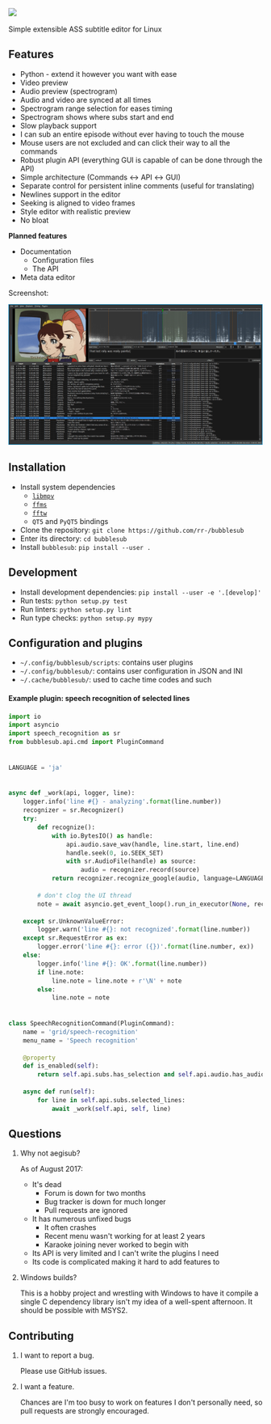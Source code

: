 ![](https://cdn.rawgit.com/rr-/bubblesub/master/docs/logo.svg)

Simple extensible ASS subtitle editor for Linux

## Features

- Python - extend it however you want with ease
- Video preview
- Audio preview (spectrogram)
- Audio and video are synced at all times
- Spectrogram range selection for eases timing
- Spectrogram shows where subs start and end
- Slow playback support
- I can sub an entire episode without ever having to touch the mouse
- Mouse users are not excluded and can click their way to all the commands
- Robust plugin API (everything GUI is capable of can be done through the API)
- Simple architecture (Commands ↔ API ↔ GUI)
- Separate control for persistent inline comments (useful for translating)
- Newlines support in the editor
- Seeking is aligned to video frames
- Style editor with realistic preview
- No bloat

**Planned features**

- Documentation
    - Configuration files
    - The API
- Meta data editor

Screenshot:

![](docs/screen.png)

## Installation

- Install system dependencies
    - [`libmpv`](https://github.com/mpv-player/mpv.git)
    - [`ffms`](https://github.com/FFMS/ffms2)
    - [`fftw`](https://github.com/FFTW/fftw3)
    - `QT5` and `PyQT5` bindings
- Clone the repository: `git clone https://github.com/rr-/bubblesub`
- Enter its directory: `cd bubblesub`
- Install `bubblesub`: `pip install --user .`

## Development

- Install development dependencies: `pip install --user -e '.[develop]'`
- Run tests: `python setup.py test`
- Run linters: `python setup.py lint`
- Run type checks: `python setup.py mypy`

## Configuration and plugins

- `~/.config/bubblesub/scripts`: contains user plugins
- `~/.config/bubblesub/`: contains user configuration in JSON and INI
- `~/.cache/bubblesub/`: used to cache time codes and such

#### Example plugin: speech recognition of selected lines

```python
import io
import asyncio
import speech_recognition as sr
from bubblesub.api.cmd import PluginCommand


LANGUAGE = 'ja'


async def _work(api, logger, line):
    logger.info('line #{} - analyzing'.format(line.number))
    recognizer = sr.Recognizer()
    try:
        def recognize():
            with io.BytesIO() as handle:
                api.audio.save_wav(handle, line.start, line.end)
                handle.seek(0, io.SEEK_SET)
                with sr.AudioFile(handle) as source:
                    audio = recognizer.record(source)
            return recognizer.recognize_google(audio, language=LANGUAGE)

        # don't clog the UI thread
        note = await asyncio.get_event_loop().run_in_executor(None, recognize)

    except sr.UnknownValueError:
        logger.warn('line #{}: not recognized'.format(line.number))
    except sr.RequestError as ex:
        logger.error('line #{}: error ({})'.format(line.number, ex))
    else:
        logger.info('line #{}: OK'.format(line.number))
        if line.note:
            line.note = line.note + r'\N' + note
        else:
            line.note = note


class SpeechRecognitionCommand(PluginCommand):
    name = 'grid/speech-recognition'
    menu_name = 'Speech recognition'

    @property
    def is_enabled(self):
        return self.api.subs.has_selection and self.api.audio.has_audio_source

    async def run(self):
        for line in self.api.subs.selected_lines:
            await _work(self.api, self, line)
```

## Questions

1. Why not aegisub?

    As of August 2017:

    - It's dead
        - Forum is down for two months
        - Bug tracker is down for much longer
        - Pull requests are ignored
    - It has numerous unfixed bugs
        - It often crashes
        - Recent menu wasn't working for at least 2 years
        - Karaoke joining never worked to begin with
    - Its API is very limited and I can't write the plugins I need
    - Its code is complicated making it hard to add features to

2. Windows builds?

    This is a hobby project and wrestling with Windows to have it compile a
    single C dependency library isn't my idea of a well-spent afternoon. It
    should be possible with MSYS2.

## Contributing

1. I want to report a bug.

    Please use GitHub issues.

2. I want a feature.

    Chances are I'm too busy to work on features I don't personally need, so
    pull requests are strongly encouraged.
